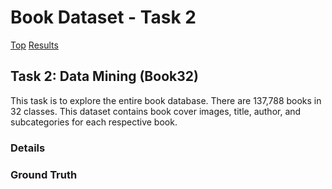 # Book Dataset - Task 2

[Top](../README.md)
[Results](../docs/results.md)

## Task 2: Data Mining (Book32)

This task is to explore the entire book database. There are 137,788 books in 32 classes. This dataset contains book cover images, title, author, and subcategories for each respective book.

### Details

### Ground Truth